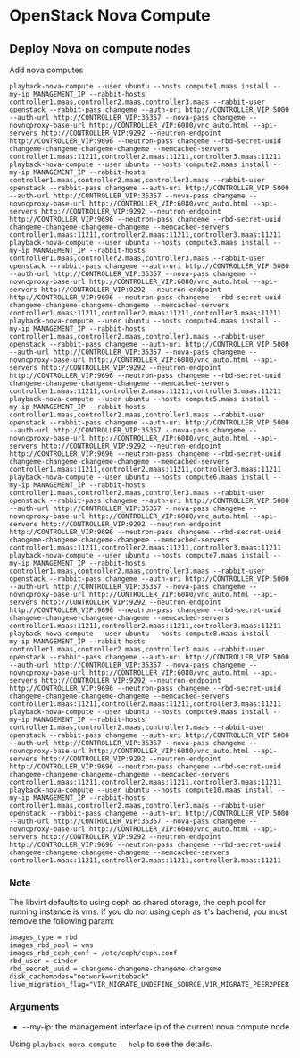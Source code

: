 # OpenStack Nova Compute

## Deploy Nova on compute nodes

Add nova computes

    playback-nova-compute --user ubuntu --hosts compute1.maas install --my-ip MANAGEMENT_IP --rabbit-hosts controller1.maas,controller2.maas,controller3.maas --rabbit-user openstack --rabbit-pass changeme --auth-uri http://CONTROLLER_VIP:5000 --auth-url http://CONTROLLER_VIP:35357 --nova-pass changeme --novncproxy-base-url http://CONTROLLER_VIP:6080/vnc_auto.html --api-servers http://CONTROLLER_VIP:9292 --neutron-endpoint http://CONTROLLER_VIP:9696 --neutron-pass changeme --rbd-secret-uuid changeme-changeme-changeme-changeme --memcached-servers controller1.maas:11211,controller2.maas:11211,controller3.maas:11211
    playback-nova-compute --user ubuntu --hosts compute2.maas install --my-ip MANAGEMENT_IP --rabbit-hosts controller1.maas,controller2.maas,controller3.maas --rabbit-user openstack --rabbit-pass changeme --auth-uri http://CONTROLLER_VIP:5000 --auth-url http://CONTROLLER_VIP:35357 --nova-pass changeme --novncproxy-base-url http://CONTROLLER_VIP:6080/vnc_auto.html --api-servers http://CONTROLLER_VIP:9292 --neutron-endpoint http://CONTROLLER_VIP:9696 --neutron-pass changeme --rbd-secret-uuid changeme-changeme-changeme-changeme --memcached-servers controller1.maas:11211,controller2.maas:11211,controller3.maas:11211
    playback-nova-compute --user ubuntu --hosts compute3.maas install --my-ip MANAGEMENT_IP --rabbit-hosts controller1.maas,controller2.maas,controller3.maas --rabbit-user openstack --rabbit-pass changeme --auth-uri http://CONTROLLER_VIP:5000 --auth-url http://CONTROLLER_VIP:35357 --nova-pass changeme --novncproxy-base-url http://CONTROLLER_VIP:6080/vnc_auto.html --api-servers http://CONTROLLER_VIP:9292 --neutron-endpoint http://CONTROLLER_VIP:9696 --neutron-pass changeme --rbd-secret-uuid changeme-changeme-changeme-changeme --memcached-servers controller1.maas:11211,controller2.maas:11211,controller3.maas:11211
    playback-nova-compute --user ubuntu --hosts compute4.maas install --my-ip MANAGEMENT_IP --rabbit-hosts controller1.maas,controller2.maas,controller3.maas --rabbit-user openstack --rabbit-pass changeme --auth-uri http://CONTROLLER_VIP:5000 --auth-url http://CONTROLLER_VIP:35357 --nova-pass changeme --novncproxy-base-url http://CONTROLLER_VIP:6080/vnc_auto.html --api-servers http://CONTROLLER_VIP:9292 --neutron-endpoint http://CONTROLLER_VIP:9696 --neutron-pass changeme --rbd-secret-uuid changeme-changeme-changeme-changeme --memcached-servers controller1.maas:11211,controller2.maas:11211,controller3.maas:11211
    playback-nova-compute --user ubuntu --hosts compute5.maas install --my-ip MANAGEMENT_IP --rabbit-hosts controller1.maas,controller2.maas,controller3.maas --rabbit-user openstack --rabbit-pass changeme --auth-uri http://CONTROLLER_VIP:5000 --auth-url http://CONTROLLER_VIP:35357 --nova-pass changeme --novncproxy-base-url http://CONTROLLER_VIP:6080/vnc_auto.html --api-servers http://CONTROLLER_VIP:9292 --neutron-endpoint http://CONTROLLER_VIP:9696 --neutron-pass changeme --rbd-secret-uuid changeme-changeme-changeme-changeme --memcached-servers controller1.maas:11211,controller2.maas:11211,controller3.maas:11211
    playback-nova-compute --user ubuntu --hosts compute6.maas install --my-ip MANAGEMENT_IP --rabbit-hosts controller1.maas,controller2.maas,controller3.maas --rabbit-user openstack --rabbit-pass changeme --auth-uri http://CONTROLLER_VIP:5000 --auth-url http://CONTROLLER_VIP:35357 --nova-pass changeme --novncproxy-base-url http://CONTROLLER_VIP:6080/vnc_auto.html --api-servers http://CONTROLLER_VIP:9292 --neutron-endpoint http://CONTROLLER_VIP:9696 --neutron-pass changeme --rbd-secret-uuid changeme-changeme-changeme-changeme --memcached-servers controller1.maas:11211,controller2.maas:11211,controller3.maas:11211
    playback-nova-compute --user ubuntu --hosts compute7.maas install --my-ip MANAGEMENT_IP --rabbit-hosts controller1.maas,controller2.maas,controller3.maas --rabbit-user openstack --rabbit-pass changeme --auth-uri http://CONTROLLER_VIP:5000 --auth-url http://CONTROLLER_VIP:35357 --nova-pass changeme --novncproxy-base-url http://CONTROLLER_VIP:6080/vnc_auto.html --api-servers http://CONTROLLER_VIP:9292 --neutron-endpoint http://CONTROLLER_VIP:9696 --neutron-pass changeme --rbd-secret-uuid changeme-changeme-changeme-changeme --memcached-servers controller1.maas:11211,controller2.maas:11211,controller3.maas:11211
    playback-nova-compute --user ubuntu --hosts compute8.maas install --my-ip MANAGEMENT_IP --rabbit-hosts controller1.maas,controller2.maas,controller3.maas --rabbit-user openstack --rabbit-pass changeme --auth-uri http://CONTROLLER_VIP:5000 --auth-url http://CONTROLLER_VIP:35357 --nova-pass changeme --novncproxy-base-url http://CONTROLLER_VIP:6080/vnc_auto.html --api-servers http://CONTROLLER_VIP:9292 --neutron-endpoint http://CONTROLLER_VIP:9696 --neutron-pass changeme --rbd-secret-uuid changeme-changeme-changeme-changeme --memcached-servers controller1.maas:11211,controller2.maas:11211,controller3.maas:11211
    playback-nova-compute --user ubuntu --hosts compute9.maas install --my-ip MANAGEMENT_IP --rabbit-hosts controller1.maas,controller2.maas,controller3.maas --rabbit-user openstack --rabbit-pass changeme --auth-uri http://CONTROLLER_VIP:5000 --auth-url http://CONTROLLER_VIP:35357 --nova-pass changeme --novncproxy-base-url http://CONTROLLER_VIP:6080/vnc_auto.html --api-servers http://CONTROLLER_VIP:9292 --neutron-endpoint http://CONTROLLER_VIP:9696 --neutron-pass changeme --rbd-secret-uuid changeme-changeme-changeme-changeme --memcached-servers controller1.maas:11211,controller2.maas:11211,controller3.maas:11211
    playback-nova-compute --user ubuntu --hosts compute10.maas install --my-ip MANAGEMENT_IP --rabbit-hosts controller1.maas,controller2.maas,controller3.maas --rabbit-user openstack --rabbit-pass changeme --auth-uri http://CONTROLLER_VIP:5000 --auth-url http://CONTROLLER_VIP:35357 --nova-pass changeme --novncproxy-base-url http://CONTROLLER_VIP:6080/vnc_auto.html --api-servers http://CONTROLLER_VIP:9292 --neutron-endpoint http://CONTROLLER_VIP:9696 --neutron-pass changeme --rbd-secret-uuid changeme-changeme-changeme-changeme --memcached-servers controller1.maas:11211,controller2.maas:11211,controller3.maas:11211

### Note

The libvirt defaults to using ceph as shared storage, the ceph pool for running instance is vms. if you do not using ceph as it's bachend, you must remove the following param:

    images_type = rbd
    images_rbd_pool = vms
    images_rbd_ceph_conf = /etc/ceph/ceph.conf
    rbd_user = cinder
    rbd_secret_uuid = changeme-changeme-changeme-changeme
    disk_cachemodes="network=writeback"
    live_migration_flag="VIR_MIGRATE_UNDEFINE_SOURCE,VIR_MIGRATE_PEER2PEER,VIR_MIGRATE_LIVE,VIR_MIGRATE_PERSIST_DEST,VIR_MIGRATE_TUNNELLED"

### Arguments

* --my-ip: the management interface ip of the current nova compute node

Using `playback-nova-compute --help` to see the details.
